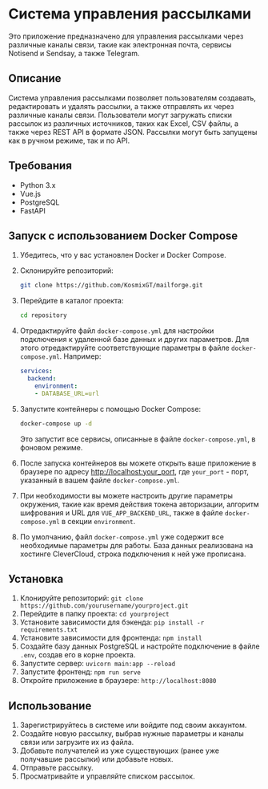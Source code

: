 # Система управления рассылками

Это приложение предназначено для управления рассылками через различные каналы связи, такие как электронная почта, сервисы Notisend и Sendsay, а также Telegram.

## Описание

Система управления рассылками позволяет пользователям создавать, редактировать и удалять рассылки, а также отправлять их через различные каналы связи. Пользователи могут загружать списки рассылок из различных источников, таких как Excel, CSV файлы, а также через REST API в формате JSON. Рассылки могут быть запущены как в ручном режиме, так и по API.

## Требования

- Python 3.x
- Vue.js
- PostgreSQL
- FastAPI

## Запуск с использованием Docker Compose

1. Убедитесь, что у вас установлен Docker и Docker Compose.

2. Склонируйте репозиторий:

    ```bash
    git clone https://github.com/KosmixGT/mailforge.git
    ```

3. Перейдите в каталог проекта:

    ```bash
    cd repository
    ```

4. Отредактируйте файл `docker-compose.yml` для настройки подключения к удаленной базе данных и других параметров. Для этого отредактируйте соответствующие параметры в файле `docker-compose.yml`. Например:

    ```yaml
    services:
      backend:
        environment:
        - DATABASE_URL=url
    ```

5. Запустите контейнеры с помощью Docker Compose:

    ```bash
    docker-compose up -d
    ```

   Это запустит все сервисы, описанные в файле `docker-compose.yml`, в фоновом режиме.

6. После запуска контейнеров вы можете открыть ваше приложение в браузере по адресу [http://localhost:your_port](http://localhost:your_port), где `your_port` - порт, указанный в вашем файле `docker-compose.yml`.

7. При необходимости вы можете настроить другие параметры окружения, такие как время действия токена авторизации, алгоритм шифрования и URL для `VUE_APP_BACKEND_URL`, также в файле `docker-compose.yml` в секции `environment`.

8. По умолчанию, файл `docker-compose.yml` уже содержит все необходимые параметры для работы. База данных реализована на хостинге CleverCloud, строка подключения к ней уже прописана.


## Установка

1. Клонируйте репозиторий: `git clone https://github.com/yourusername/yourproject.git`
2. Перейдите в папку проекта: `cd yourproject`
3. Установите зависимости для бэкенда: `pip install -r requirements.txt`
4. Установите зависимости для фронтенда: `npm install`
5. Создайте базу данных PostgreSQL и настройте подключение в файле `.env`, создав его в корне проекта.
6. Запустите сервер: `uvicorn main:app --reload`
7. Запустите фронтенд: `npm run serve`
8. Откройте приложение в браузере: `http://localhost:8080`

## Использование

1. Зарегистрируйтесь в системе или войдите под своим аккаунтом.
2. Создайте новую рассылку, выбрав нужные параметры и каналы связи или загрузите их из файла.
3. Добавьте получателей из уже существующих (ранее уже получавшие рассылки) или добавьте новых.
4. Отправьте рассылку.
5. Просматривайте и управляйте списком рассылок.
